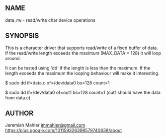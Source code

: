 
NAME
----

data_rw - read/write char device operations

SYNOPSIS
--------

This is a character driver that supports read/write of
a fixed buffer of data.  If the read/write length exceeds
the maximum (MAX_DATA = 128) it will loop around.

It can be tested using 'dd' if the length is less than
the maximum.  If the length exceeds the maximum the
looping behaviour will make it interesting.

  $ sudo dd if=data.c of=/dev/data0 bs=128 count=1

  $ sudo dd if=/dev/data0 of=out1 bs=128 count=1
  (out1 should have the data from data.c)

AUTHOR
------

Jeremiah Mahler <jmmahler@gmail.com><br>
<https://plus.google.com/101159326398579740638/about>

